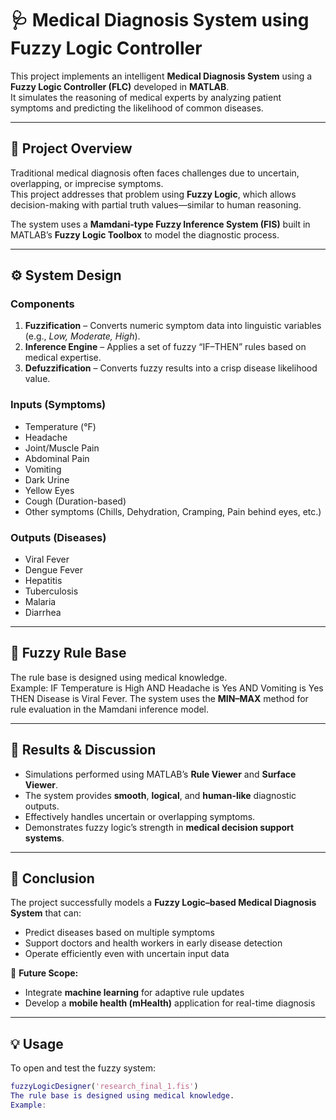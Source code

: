 # 🩺 Medical Diagnosis System using Fuzzy Logic Controller

This project implements an intelligent **Medical Diagnosis System** using a **Fuzzy Logic Controller (FLC)** developed in **MATLAB**.  
It simulates the reasoning of medical experts by analyzing patient symptoms and predicting the likelihood of common diseases.

---

## 📘 Project Overview
Traditional medical diagnosis often faces challenges due to uncertain, overlapping, or imprecise symptoms.  
This project addresses that problem using **Fuzzy Logic**, which allows decision-making with partial truth values—similar to human reasoning.

The system uses a **Mamdani-type Fuzzy Inference System (FIS)** built in MATLAB’s **Fuzzy Logic Toolbox** to model the diagnostic process.

---

## ⚙️ System Design

### Components
1. **Fuzzification** – Converts numeric symptom data into linguistic variables (e.g., *Low, Moderate, High*).  
2. **Inference Engine** – Applies a set of fuzzy “IF–THEN” rules based on medical expertise.  
3. **Defuzzification** – Converts fuzzy results into a crisp disease likelihood value.

### Inputs (Symptoms)
- Temperature (°F)  
- Headache  
- Joint/Muscle Pain  
- Abdominal Pain  
- Vomiting  
- Dark Urine  
- Yellow Eyes  
- Cough (Duration-based)  
- Other symptoms (Chills, Dehydration, Cramping, Pain behind eyes, etc.)

### Outputs (Diseases)
- Viral Fever  
- Dengue Fever  
- Hepatitis  
- Tuberculosis  
- Malaria  
- Diarrhea  

---

## 🧠 Fuzzy Rule Base
The rule base is designed using medical knowledge.  
Example:
IF Temperature is High AND Headache is Yes AND Vomiting is Yes
THEN Disease is Viral Fever.
The system uses the **MIN–MAX** method for rule evaluation in the Mamdani inference model.

---

## 🧪 Results & Discussion
- Simulations performed using MATLAB’s **Rule Viewer** and **Surface Viewer**.  
- The system provides **smooth**, **logical**, and **human-like** diagnostic outputs.  
- Effectively handles uncertain or overlapping symptoms.  
- Demonstrates fuzzy logic’s strength in **medical decision support systems**.

---

## 🩻 Conclusion
The project successfully models a **Fuzzy Logic–based Medical Diagnosis System** that can:
- Predict diseases based on multiple symptoms  
- Support doctors and health workers in early disease detection  
- Operate efficiently even with uncertain input data  

🔮 **Future Scope:**
- Integrate **machine learning** for adaptive rule updates  
- Develop a **mobile health (mHealth)** application for real-time diagnosis

---

## 💡 Usage
To open and test the fuzzy system:
```matlab
fuzzyLogicDesigner('research_final_1.fis')
The rule base is designed using medical knowledge.  
Example:
